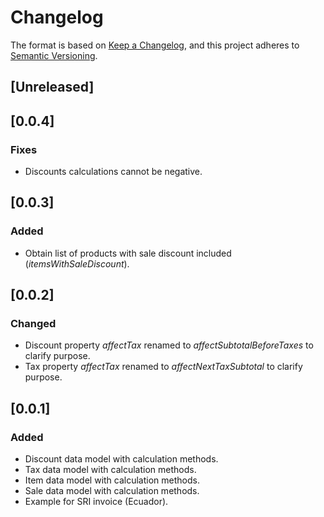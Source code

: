 # Changelog

The format is based on [Keep a Changelog](https://keepachangelog.com/en/1.1.0/),
and this project adheres to [Semantic Versioning](https://semver.org/spec/v2.0.0.html).

## [Unreleased]

## [0.0.4]

### Fixes

- Discounts calculations cannot be negative.

## [0.0.3]

### Added

- Obtain list of products with sale discount included (*itemsWithSaleDiscount*).

## [0.0.2]

### Changed

- Discount property *affectTax* renamed to *affectSubtotalBeforeTaxes* to clarify purpose.
- Tax property *affectTax* renamed to *affectNextTaxSubtotal* to clarify purpose.

## [0.0.1]

### Added

- Discount data model with calculation methods.
- Tax data model with calculation methods.
- Item data model with calculation methods.
- Sale data model with calculation methods.
- Example for SRI invoice (Ecuador).
